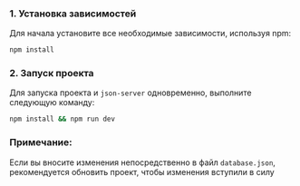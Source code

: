 ### 1. Установка зависимостей

Для начала установите все необходимые зависимости, используя npm:

```bash
npm install
```

### 2. Запуск проекта

Для запуска проекта и `json-server` одновременно, выполните следующую команду:

```bash
npm install && npm run dev
```

### Примечание:
Если вы вносите изменения непосредственно в файл `database.json`, рекомендуется обновить проект, чтобы изменения вступили в силу
